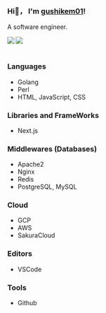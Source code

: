 ### Hi👋， I'm <a href="https://github.com/gushikem01">gushikem01<a>!
A software engineer. 
<br>

<a href="https://github.com/anuraghazra/github-readme-stats">
<img align="left" src="https://github-readme-stats.vercel.app/api?username=gushikem01&show_icons=true&count_private=true" />
  </a>
<a href="https://github.com/anuraghazra/github-readme-stats">
  <img align="left" src="https://github-readme-stats.vercel.app/api/top-langs/?username=gushikem01" />
</a>
<br><br>
  
### Languages

* Golang
* Perl
* HTML, JavaScript, CSS

### Libraries and FrameWorks

* Next.js

### Middlewares (Databases)

* Apache2
* Nginx
* Redis
* PostgreSQL, MySQL

### Cloud

* GCP
* AWS
* SakuraCloud

### Editors

* VSCode

### Tools

* Github
